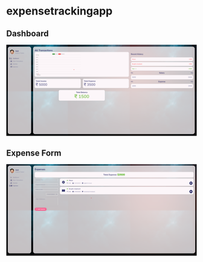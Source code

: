 # expensetrackingapp


## Dashboard
![](https://github.com/arihant-jha/expensetrackingapp/blob/main/dashboard.png)

## Expense Form
![](https://github.com/arihant-jha/expensetrackingapp/blob/main/expenses%20tab.png)
